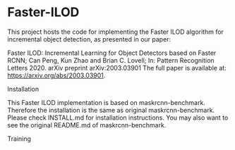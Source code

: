 # Faster-ILOD
This project hosts the code for implementing the Faster ILOD algorithm for incremental object detection, as presented in our paper:

Faster ILOD: Incremental Learning for Object Detectors based on Faster RCNN;
Can Peng, Kun Zhao and Brian C. Lovell;
In: Pattern Recognition Letters 2020.
arXiv preprint 	arXiv:2003.03901
The full paper is available at: https://arxiv.org/abs/2003.03901.

Installation

This Faster ILOD implementation is based on maskrcnn-benchmark. Therefore the installation is the same as original maskrcnn-benchmark.
Please check INSTALL.md for installation instructions. You may also want to see the original README.md of maskrcnn-benchmark.

Training
